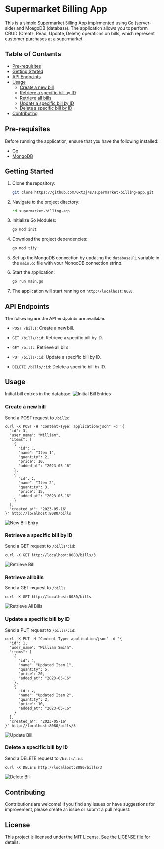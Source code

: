 # Supermarket Billing App

This is a simple Supermarket Billing App implemented using Go (server-side) and MongoDB (database). The application allows you to perform CRUD (Create, Read, Update, Delete) operations on bills, which represent customer purchases at a supermarket.



## Table of Contents
- [Pre-requisites](#pre-requisites)
- [Getting Started](#getting-started)
- [API Endpoints](#api-endpoints)
- [Usage](#usage)
    - [Create a new bill](#create-a-new-bill)
    - [Retrieve a specific bill by ID](#retrieve-a-specific-bill-by-id)
    - [Retrieve all bills](#retrieve-all-bills)
    - [Update a specific bill by ID](#update-a-specific-bill-by-id)
    - [Delete a specific bill by ID](#delete-a-specific-bill-by-id)
- [Contributing](#contributing)




## Pre-requisites
Before running the application, ensure that you have the following installed:
- [Go](https://go.dev/doc/install)
- [MongoDB](https://docs.mongodb.com/manual/installation/)




## Getting Started

1. Clone the repository:
    ```bash 
    git clone https://github.com/0xt3j4s/supermarket-billing-app.git
    ```
2. Navigate to the project directory:
    ```bash
    cd supermarket-billing-app
    ```
3. Initialize Go Modules:
    ```bash
    go mod init
    ```
4. Download the project dependencies:
    ```bash
    go mod tidy
    ```
5. Set up the MongoDB connection by updating the `databaseURL` variable in the `main.go` file with your MongoDB connection string.
6. Start the application:
    ```bash
    go run main.go
    ```

7. The application will start running on `http://localhost:8080`.



## API Endpoints
The following are the API endpoints are available:
- `POST /bills`: Create a new bill.
- `GET /bills/:id`: Retrieve a specific bill by ID.
- `GET /bills`: Retrieve all bills.

- `PUT /bills/:id`: Update a specific bill by ID.
- `DELETE /bills/:id`: Delete a specific bill by ID.

## Usage
Initial bill entries in the database:
![Initial Bill Entries](/output/initial_bills.png)


### Create a new bill
Send a POST request to `/bills`:
```shell
curl -X POST -H "Content-Type: application/json" -d '{
  "id": 3,
  "user_name": "William",
  "items": [
    {
      "id": 1,
      "name": "Item 1",
      "quantity": 2,
      "price": 10,
      "added_at": "2023-05-16"
    },
    {
      "id": 2,
      "name": "Item 2",
      "quantity": 3,
      "price": 15,
      "added_at": "2023-05-16"
    }
  ],
  "created_at": "2023-05-16"
}' http://localhost:8080/bills

```
![New Bill Entry](/output/create_bill.png)

### Retrieve a specific bill by ID
Send a GET request to `/bills/:id`:
```shell
curl -X GET http://localhost:8080/bills/3
```
![Retrieve Bill](/output/get_bill.png)


### Retrieve all bills
Send a GET request to `/bills`:
```shell
curl -X GET http://localhost:8080/bills
```
![Retrieve All Bills](/output/get_all_bills.png)

### Update a specific bill by ID
Send a PUT request to `/bills/:id`:
```shell
curl -X PUT -H "Content-Type: application/json" -d '{
  "id": 1,
  "user_name": "William Smith",
  "items": [
    {
      "id": 1,
      "name": "Updated Item 1",
      "quantity": 5,
      "price": 20,
      "added_at": "2023-05-16"
    },
    {
      "id": 2,
      "name": "Updated Item 2",
      "quantity": 2,
      "price": 10,
      "added_at": "2023-05-16"
    }
  ],
  "created_at": "2023-05-16"
}' http://localhost:8080/bills/3
```
![Update Bill](/output/update_bill.png)

### Delete a specific bill by ID
Send a DELETE request to `/bills/:id`:
```shell
curl -X DELETE http://localhost:8080/bills/3
```

![Delete Bill](/output/deleted_bill.png)
    

## Contributing
Contributions are welcome! If you find any issues or have suggestions for improvement, please create an issue or submit a pull request.

## License
This project is licensed under the MIT License. See the [LICENSE](/LICENSE) file for details.
